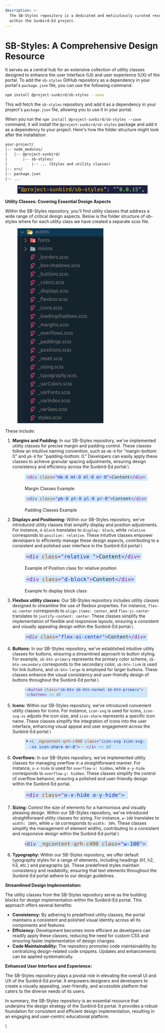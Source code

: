 ```yaml
---
description: >-
  The SB-Styles repository is a dedicated and meticulously curated resource
  within the Sunbird-Ed project.
---
```


# SB-Styles: A Comprehensive Design Resource

It serves as a central hub for an extensive collection of utility classes designed to enhance the user interface (UI) and user experience (UX) of the portal. To add the `sb-styles` GitHub repository as a dependency in your portal's `package.json` file, you can use the following command:

```bash
npm install @project-sunbird/sb-styles --save
```

This will fetch the `sb-styles` repository and add it as a dependency in your project's `package.json` file, allowing you to use it in your portal.&#x20;

When you run the `npm install @project-sunbird/sb-styles --save` command, it will install the `@project-sunbird/sb-styles` package and add it as a dependency to your project. Here's how the folder structure might look after the installation:

```plaintext
your-project/
|-- node_modules/
|   |-- @project-sunbird/
|       |-- sb-styles/
|           |-- ... (Styles and utility classes)
|-- src/
|-- package.json
|-- ...
```



<figure><img src="../../../../.gitbook/assets/image (5).png" alt=""><figcaption></figcaption></figure>

**Utility Classes: Covering Essential Design Aspects**

Within the SB-Styles repository, you'll find utility classes that address a wide range of critical design aspects. Below is the folder structure of sb-styles where for each utility class we have created a separate scss file.

<figure><img src="../../../../.gitbook/assets/image (7).png" alt=""><figcaption></figcaption></figure>



&#x20;These include:

1.  **Margins and Padding:** In our SB-Styles repository, we've implemented utility classes for precise margin and padding control. These classes follow an intuitive naming convention, such as `mb-0` for "margin-bottom: 0" and `pb-0` for "padding-bottom: 0." Developers can easily apply these classes to achieve granular spacing adjustments, ensuring design consistency and efficiency across the Sunbird-Ed portal.\


    <figure><img src="../../../../.gitbook/assets/image (49).png" alt=""><figcaption><p>Margin Classes Example</p></figcaption></figure>

    <figure><img src="../../../../.gitbook/assets/image (52).png" alt=""><figcaption><p>Padding Classes Example</p></figcaption></figure>
2.  **Displays and Positioning:** Within our SB-Styles repository, we've introduced utility classes that simplify display and position adjustments. For instance, `d-block` translates to `display: block`, while `relative` corresponds to `position: relative`. These intuitive classes empower developers to efficiently manage these design aspects, contributing to a consistent and polished user interface in the Sunbird-Ed portal.\


    <figure><img src="../../../../.gitbook/assets/image (54).png" alt=""><figcaption><p>Example of Position class for relative position</p></figcaption></figure>

    <figure><img src="../../../../.gitbook/assets/image (55).png" alt=""><figcaption><p>Example fo display block class</p></figcaption></figure>
3.  **Flexbox utility classes:** Our SB-Styles repository includes utility classes designed to streamline the use of flexbox properties. For instance, `flex-ai-center` corresponds to `align-items: center`, and `flex-jc-center` translates to `justify-content: center`. These classes simplify the implementation of flexible and responsive layouts, ensuring a consistent and visually appealing design within the Sunbird-Ed portal.\


    <figure><img src="../../../../.gitbook/assets/image (56).png" alt=""><figcaption></figcaption></figure>
4.  **Buttons:** In our SB-Styles repository, we've established intuitive utility classes for buttons, ensuring a streamlined approach to button styling. For example, `sb-btn-primary` represents the primary color scheme, `sb-btn-secondary` corresponds to the secondary color, `sb-btn-link` is used for link buttons, and `sb-btn-large` is employed for larger buttons. These classes enhance the visual consistency and user-friendly design of buttons throughout the Sunbird-Ed portal.\


    <figure><img src="../../../../.gitbook/assets/image (57).png" alt=""><figcaption></figcaption></figure>
5.  **Icons:** Within our SB-Styles repository, we've introduced convenient utility classes for icons. For instance, `icon-svg` is used for icons, `icon-svg-xs` adjusts the icon size, and `icon-share` represents a specific icon name. These classes simplify the integration of icons into the user interface, enhancing visual appeal and user engagement across the Sunbird-Ed portal.\


    <figure><img src="../../../../.gitbook/assets/image (58).png" alt=""><figcaption></figcaption></figure>
6.  **Overflows:** In our SB-Styles repository, we've implemented utility classes for managing overflow in a straightforward manner. For instance, `o-x-hide` is used for `overflow-x: hidden`, while `o-y-hide` corresponds to `overflow-y: hidden`. These classes simplify the control of overflow behavior, ensuring a polished and user-friendly design within the Sunbird-Ed portal.

    <figure><img src="../../../../.gitbook/assets/image (60).png" alt=""><figcaption></figcaption></figure>
7.  **Sizing:** Control the size of elements for a harmonious and visually pleasing design. Within our SB-Styles repository, we've introduced straightforward utility classes for sizing. For instance, `w-100` translates to `width: 100%`, while `w-50` corresponds to `width: 50%`. These classes simplify the management of element widths, contributing to a consistent and responsive design within the Sunbird-Ed portal.\


    <figure><img src="../../../../.gitbook/assets/image (59).png" alt=""><figcaption></figcaption></figure>
8. **Typography:** Within our SB-Styles repository, we offer default typography styles for a range of elements, including headings (h1, h2, h3, etc.) and paragraphs (p). These predefined styles maintain consistency and readability, ensuring that text elements throughout the Sunbird-Ed portal adhere to our design guidelines.

**Streamlined Design Implementation:**

The utility classes from the SB-Styles repository serve as the building blocks for design implementation within the Sunbird-Ed portal. This approach offers several benefits:

* **Consistency:** By adhering to predefined utility classes, the portal maintains a consistent and polished visual identity across all its components and features.
* **Efficiency:** Development becomes more efficient as developers can readily apply these classes, reducing the need for custom CSS and ensuring faster implementation of design changes.
* **Code Maintainability:** The repository promotes code maintainability by centralizing design-related code snippets. Updates and enhancements can be applied systematically.

**Enhanced User Interface and Experience:**

The SB-Styles repository plays a pivotal role in elevating the overall UI and UX of the Sunbird-Ed portal. It empowers designers and developers to create a visually appealing, user-friendly, and accessible platform that caters to the diverse needs of its users.

In summary, the SB-Styles repository is an essential resource that underpins the design strategy of the Sunbird-Ed portal. It provides a robust foundation for consistent and efficient design implementation, resulting in an engaging and user-centric educational platform.

\\
